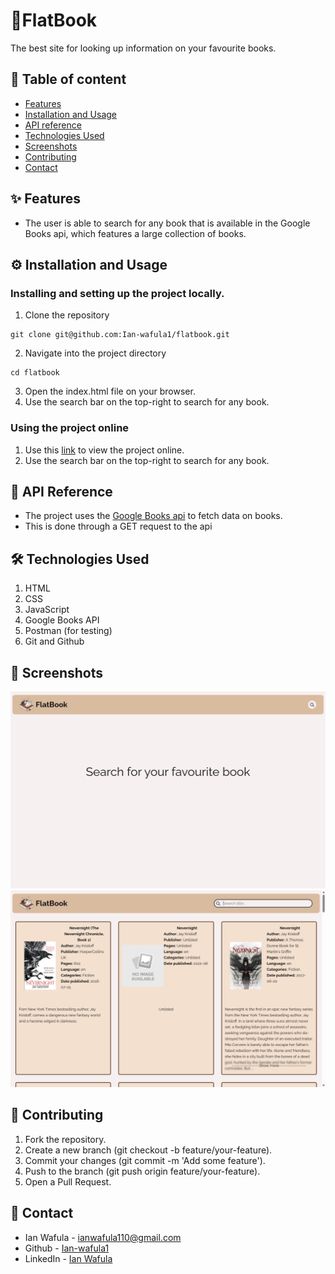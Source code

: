 # 📌FlatBook

The best site for looking up information on your favourite books.

## 📝 Table of content

- [Features](#-features)
- [Installation and Usage](#️-installation-and-usage)
- [API reference](#-api-reference)
- [Technologies Used](#-technologies-used)
- [Screenshots](#-screenshots)
- [Contributing](#-contributing)
- [Contact](#-contact)

## ✨ Features 

- The user is able to search for any book that is available in the Google Books api, which features a large collection of books.

## ⚙️ Installation and Usage
### Installing and setting up the project locally.

1. Clone the repository
```
git clone git@github.com:Ian-wafula1/flatbook.git
```
2. Navigate into the project directory
```
cd flatbook
```
3. Open the index.html file on your browser.
4. Use the search bar on the top-right to search for any book.

### Using the project online

1. Use this [link](https://ian-wafula1.github.io/flatbook/) to view the project online.
2. Use the search bar on the top-right to search for any book.

## 🔌 API Reference

- The project uses the [Google Books api](https://developers.google.com/books) to fetch data on books.
- This is done through a GET request to the api

## 🛠 Technologies Used

1. HTML
2. CSS
3. JavaScript
4. Google Books API
5. Postman (for testing)
6. Git and Github

## 📸 Screenshots

![Landing page](/assets/screenshot1.png?raw=true "Landing page")
![Post search page](/assets/screenshot2.png?raw=true "Post search page")

## 🤝 Contributing

1. Fork the repository.
2. Create a new branch (git checkout -b feature/your-feature).
3. Commit your changes (git commit -m 'Add some feature').
4. Push to the branch (git push origin feature/your-feature).
5. Open a Pull Request.

## 📩 Contact

- Ian Wafula - ianwafula110@gmail.com
- Github - [Ian-wafula1](https://github.com/Ian-wafula1)
- LinkedIn - [Ian Wafula](https://www.linkedin.com/in/ian-wafula-21a364259/)